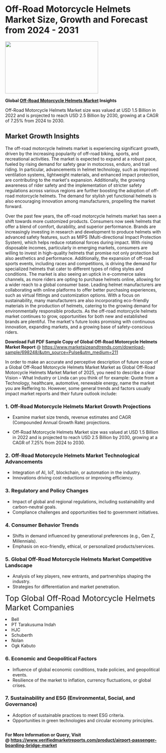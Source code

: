 <H1>Off-Road Motorcycle Helmets Market Size, Growth and Forecast from 2024 - 2031</H1><img class="aligncenter size-medium wp-image-584254" src="https://thirdeyenews.in/wp-content/uploads/2024/09/Global-Market-Research-300x168.jpeg" alt="" width="300" height="168" /><p><strong>Global&nbsp;<a href="https://www.marketsizeandtrends.com/download-sample/698248/&amp;utm_source=Pulse&amp;utm_medium=211">Off-Road Motorcycle Helmets Market</a> Insights</strong></p><p>Off-Road Motorcycle Helmets Market size was valued at USD 1.5 Billion in 2022 and is projected to reach USD 2.5 Billion by 2030, growing at a CAGR of 7.25% from 2024 to 2030.</p><p><h2>Market Growth Insights</h2> <p>The off-road motorcycle helmets market is experiencing significant growth, driven by the increasing popularity of off-road biking, sports, and recreational activities. The market is expected to expand at a robust pace, fueled by rising demand for safety gear in motocross, enduro, and trail riding. In particular, advancements in helmet technology, such as improved ventilation systems, lightweight materials, and enhanced impact protection, are contributing to the market's expansion. Additionally, the growing awareness of rider safety and the implementation of stricter safety regulations across various regions are further boosting the adoption of off-road motorcycle helmets. The demand for stylish yet functional helmets is also encouraging innovation among manufacturers, propelling the market forward. </p> <p>Over the past few years, the off-road motorcycle helmets market has seen a shift towards more customized products. Consumers now seek helmets that offer a blend of comfort, durability, and superior performance. Brands are increasingly investing in research and development to produce helmets with advanced safety features, such as MIPS (Multi-directional Impact Protection System), which helps reduce rotational forces during impact. With rising disposable incomes, particularly in emerging markets, consumers are willing to invest in high-quality helmets that promise not only protection but also aesthetics and performance. Additionally, the expansion of off-road sports events, including races and competitions, is driving the demand for specialized helmets that cater to different types of riding styles and conditions. The market is also seeing an uptick in e-commerce sales channels, as more riders are opting to purchase helmets online, allowing for a wider reach to a global consumer base. Leading helmet manufacturers are collaborating with online platforms to offer better purchasing experiences, such as virtual fittings and customization options. With a focus on sustainability, many manufacturers are also incorporating eco-friendly materials in the production of helmets, catering to the growing demand for environmentally responsible products. As the off-road motorcycle helmets market continues to grow, opportunities for both new and established brands are plentiful. The market's future looks promising with continuous innovation, expanding markets, and a growing base of safety-conscious riders. </p><p><span class=""><strong>Download Full PDF Sample Copy of Global Off-Road Motorcycle Helmets Market Report</strong> @ <a href="https://www.marketsizeandtrends.com/download-sample/698248/&amp;utm_source=Pulse&amp;utm_medium=211" target="_blank">https://www.marketsizeandtrends.com/download-sample/698248/&amp;utm_source=Pulse&amp;utm_medium=211</a></span></p><p>In order to make an accurate and perceptive description of future scope of a Global&nbsp;Off-Road Motorcycle Helmets Market Market as Global&nbsp;Off-Road Motorcycle Helmets Market Market of 2025, you need to describe a clear Vision &ndash; What Industry or Linda can you think of for example: Quote from a Technology, healthcare, automotive, renewable energy, name the market you are Reffering to. However, some general trends and factors usually impact market reports and their future outlook include:</p><h3>1.&nbsp;<strong>Off-Road Motorcycle Helmets Market Growth Projections</strong></h3><ul><li>Examine market size trends, revenue estimates and CAGR (Compounded Annual Growth Rate) projections.</li><li><p>Off-Road Motorcycle Helmets Market size was valued at USD 1.5 Billion in 2022 and is projected to reach USD 2.5 Billion by 2030, growing at a CAGR of 7.25% from 2024 to 2030.</p></li></ul><h3>2.&nbsp;<strong>Off-Road Motorcycle Helmets Market Technological Advancements</strong></h3><ul><li>Integration of AI, IoT, blockchain, or automation in the industry.</li><li>Innovations driving cost reductions or improving efficiency.</li></ul><h3>3.&nbsp;<strong>Regulatory and Policy Changes</strong></h3><ul><li>Impact of global and regional regulations, including sustainability and carbon-neutral goals.</li><li>Compliance challenges and opportunities tied to government initiatives.</li></ul><h3>4.&nbsp;<strong>Consumer Behavior Trends</strong></h3><ul><li>Shifts in demand influenced by generational preferences (e.g., Gen Z, Millennials).</li><li>Emphasis on eco-friendly, ethical, or personalized products/services.</li></ul><h3>5.&nbsp;<strong>Global Off-Road Motorcycle Helmets Market Competitive Landscape</strong></h3><ul><li>Analysis of key players, new entrants, and partnerships shaping the industry.</li><li>Strategies for differentiation and market penetration.</li></ul><p data-pm-slice="1 1 []"><span style="color: inherit; font-family: inherit; font-size: 25px;">Top Global Off-Road Motorcycle Helmets Market Companies</span></p><div class="" data-test-id=""><p><li>Bell</li><li> PT Tarakusuma Indah</li><li> HJC</li><li> Schuberth</li><li> Nolan</li><li> Ogk Kabuto</li></p></div><h3>6.&nbsp;<strong>Economic and Geopolitical Factors</strong></h3><ul><li>Influence of global economic conditions, trade policies, and geopolitical events.</li><li>Resilience of the market to inflation, currency fluctuations, or global crises.</li></ul><h3>7.&nbsp;<strong>Sustainability and ESG (Environmental, Social, and Governance)</strong></h3><ul><li>Adoption of sustainable practices to meet ESG criteria.</li><li>Opportunities in green technologies and circular economy principles.</li></ul><h2><strong style="font-size: 14px;">For More Information or Query, Visit @&nbsp;</strong><a style="background-color: #ffffff; font-size: 14px;" href="https://www.marketsizeandtrends.com/report/off-road-motorcycle-helmets-market/" target="_blank">https://www.verifiedmarketreports.com/product/airport-passenger-boarding-bridge-market</a></h2>
